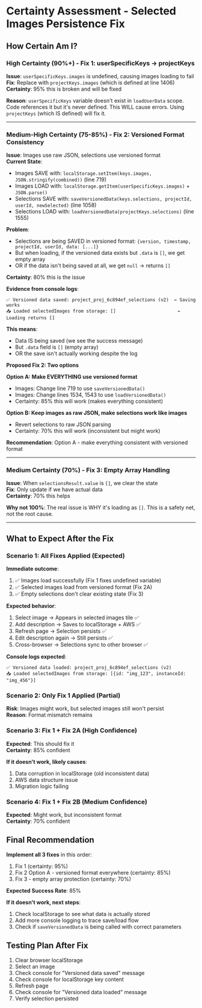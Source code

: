 # Certainty Assessment - Selected Images Persistence Fix

## How Certain Am I?

### High Certainty (90%+) - Fix 1: userSpecificKeys → projectKeys

**Issue**: `userSpecificKeys.images` is undefined, causing images loading to fail  
**Fix**: Replace with `projectKeys.images` (which is defined at line 1406)  
**Certainty**: 95% this is broken and will be fixed

**Reason**: `userSpecificKeys` variable doesn't exist in `loadUserData` scope. Code references it but it's never defined. This WILL cause errors. Using `projectKeys` (which IS defined) will fix it.

---

### Medium-High Certainty (75-85%) - Fix 2: Versioned Format Consistency

**Issue**: Images use raw JSON, selections use versioned format  
**Current State**:

- Images SAVE with: `localStorage.setItem(keys.images, JSON.stringify(combined))` (line 719)
- Images LOAD with: `localStorage.getItem(userSpecificKeys.images)` + `JSON.parse()`
- Selections SAVE with: `saveVersionedData(keys.selections, projectId, userId, newSelected)` (line 1058)
- Selections LOAD with: `loadVersionedData(projectKeys.selections)` (line 1555)

**Problem**:

- Selections are being SAVED in versioned format: `{version, timestamp, projectId, userId, data: [...]}`
- But when loading, if the versioned data exists but `.data` is `[]`, we get empty array
- OR if the data isn't being saved at all, we get `null` → returns `[]`

**Certainty**: 80% this is the issue

**Evidence from console logs**:

```
✅ Versioned data saved: project_proj_6c894ef_selections (v2)  ← Saving works
📥 Loaded selectedImages from storage: []                       ← Loading returns []
```

**This means**:

- Data IS being saved (we see the success message)
- But `.data` field is `[]` (empty array)
- OR the save isn't actually working despite the log

**Proposed Fix 2: Two options**

**Option A: Make EVERYTHING use versioned format**

- Images: Change line 719 to use `saveVersionedData()`
- Images: Change lines 1534, 1543 to use `loadVersionedData()`
- Certainty: 85% this will work (makes everything consistent)

**Option B: Keep images as raw JSON, make selections work like images**

- Revert selections to raw JSON parsing
- Certainty: 70% this will work (inconsistent but might work)

**Recommendation**: Option A - make everything consistent with versioned format

---

### Medium Certainty (70%) - Fix 3: Empty Array Handling

**Issue**: When `selectionsResult.value` is `[]`, we clear the state  
**Fix**: Only update if we have actual data  
**Certainty**: 70% this helps

**Why not 100%**: The real issue is WHY it's loading as `[]`. This is a safety net, not the root cause.

---

## What to Expect After the Fix

### Scenario 1: All Fixes Applied (Expected)

**Immediate outcome**:

1. ✅ Images load successfully (Fix 1 fixes undefined variable)
2. ✅ Selected images load from versioned format (Fix 2A)
3. ✅ Empty selections don't clear existing state (Fix 3)

**Expected behavior**:

1. Select image → Appears in selected images tile ✅
2. Add description → Saves to localStorage + AWS ✅
3. Refresh page → Selection persists ✅
4. Edit description again → Still persists ✅
5. Cross-browser → Selections sync to other browser ✅

**Console logs expected**:

```
✅ Versioned data loaded: project_proj_6c894ef_selections (v2)
📥 Loaded selectedImages from storage: [{id: "img_123", instanceId: "img_456"}]
```

### Scenario 2: Only Fix 1 Applied (Partial)

**Risk**: Images might work, but selected images still won't persist  
**Reason**: Format mismatch remains

### Scenario 3: Fix 1 + Fix 2A (High Confidence)

**Expected**: This should fix it  
**Certainty**: 85% confident

**If it doesn't work, likely causes**:

1. Data corruption in localStorage (old inconsistent data)
2. AWS data structure issue
3. Migration logic failing

### Scenario 4: Fix 1 + Fix 2B (Medium Confidence)

**Expected**: Might work, but inconsistent format  
**Certainty**: 70% confident

## Final Recommendation

**Implement all 3 fixes** in this order:

1. Fix 1 (certainty: 95%)
2. Fix 2 Option A - versioned format everywhere (certainty: 85%)
3. Fix 3 - empty array protection (certainty: 70%)

**Expected Success Rate**: 85%

**If it doesn't work, next steps**:

1. Check localStorage to see what data is actually stored
2. Add more console logging to trace save/load flow
3. Check if `saveVersionedData` is being called with correct parameters

## Testing Plan After Fix

1. Clear browser localStorage
2. Select an image
3. Check console for "Versioned data saved" message
4. Check console for localStorage key content
5. Refresh page
6. Check console for "Versioned data loaded" message
7. Verify selection persisted
